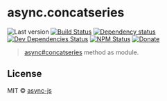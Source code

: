 # async.concatseries

![Last version](https://img.shields.io/github/tag/async-js/concatseries.svg?style=flat-square)
[![Build Status](http://img.shields.io/travis/async-js/concatseries/master.svg?style=flat-square)](https://travis-ci.org/async-js/concatseries)
[![Dependency status](http://img.shields.io/david/async-js/concatseries.svg?style=flat-square)](https://david-dm.org/async-js/concatseries)
[![Dev Dependencies Status](http://img.shields.io/david/dev/async-js/concatseries.svg?style=flat-square)](https://david-dm.org/async-js/concatseries#info=devDependencies)
[![NPM Status](http://img.shields.io/npm/dm/concatseries.svg?style=flat-square)](https://www.npmjs.org/package/concatseries)
[![Donate](https://img.shields.io/badge/donate-paypal-blue.svg?style=flat-square)](https://paypal.me/kikobeats)

> [async#concatseries](https://github.com/async-js/async#concatseries) method as module.

## License

MIT © [async-js](https://github.com/async-js)
